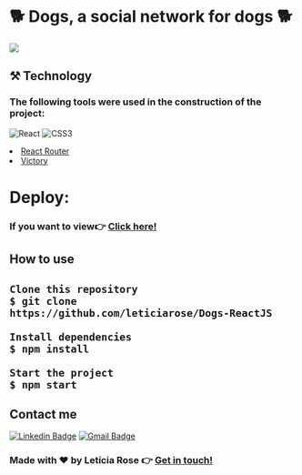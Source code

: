 # 🐕  Dogs, a social network for dogs 🐕 

![](https://github.com/leticiarose/Dogs-ReactJS/blob/199aaefa7ec105bba4912f65692d441e38b838fb/src/Assets/Gif%20demonstration.gif)

</h2>

## ⚒️ Technology

### The following tools were used in the construction of the project:

  ![React](https://img.shields.io/badge/-React.js-45b8d8?style=flat-square&logo=react&logoColor=white)
  ![CSS3](https://img.shields.io/badge/-CSS3-549FDE?style=flat-square&logo=css3&logoColor=white)

  <li><a href="https://reactrouter.com/" target="_blank">React Router</a></li>
  <li><a href="https://github.com/FormidableLabs/victory" target="_blank">Victory</a></li>

# Deploy:

### If you want to view👉 [Click here!](https://dogs-react-js.vercel.app/)


## How to use
<h2>
    
    Clone this repository
    $ git clone https://github.com/leticiarose/Dogs-ReactJS

    Install dependencies
    $ npm install

    Start the project
    $ npm start
    

## Contact me

[![Linkedin Badge](https://img.shields.io/badge/-Letícia_Rose-FF82AB?style=flat-square&logo=Linkedin&logoColor=white&link=https://www.linkedin.com/in/letíciarose/)](https://www.linkedin.com/in/letíciarose/) 
[![Gmail Badge](https://img.shields.io/badge/-leticia.rosedesanatana@gmail.com-FF82AB?style=flat-square&logo=Gmail&logoColor=white&link=mailto:leticia.rosedesanatana@gmail.com)](mailto:leticia.rosedesanatana@gmail.com)

### Made with ❤️ by Letícia Rose 👉 [Get in touch! ](https://www.linkedin.com/in/let%C3%ADciarose/)


